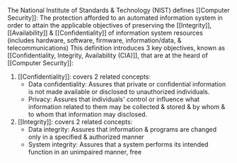 The National Institute of Standards & Technology (NIST) defines [[Computer Security]]:
	The protection afforded to an automated information system in order to attain the applicable objectives of preserving the [[Integrity]], [[Availability]] & [[Confidentiality]] of information system resources (includes hardware, software, firmware, information/data, & telecommunications)
This definition introduces 3 key objectives, known as [[Confidentiality, Integrity, Availability (CIA)]], that are at the heard of [[Computer Security]]:
1. [[Confidentiality]]: covers 2 related concepts:
	- Data confidentiality: Assures that private or confidential information is not made available or disclosed to unauthorized individuals.
	- Privacy: Assures that individuals' control or influence what information related to them may be collected & stored & by whom & to whom that information may disclosed.
2. [[Integrity]]: covers 2 related concepts:
	- Data integrity: Assures that information & programs are changed only in a specified & authorized manner
	- System integrity: Assures that a system performs its intended function in an unimpaired manner, free 